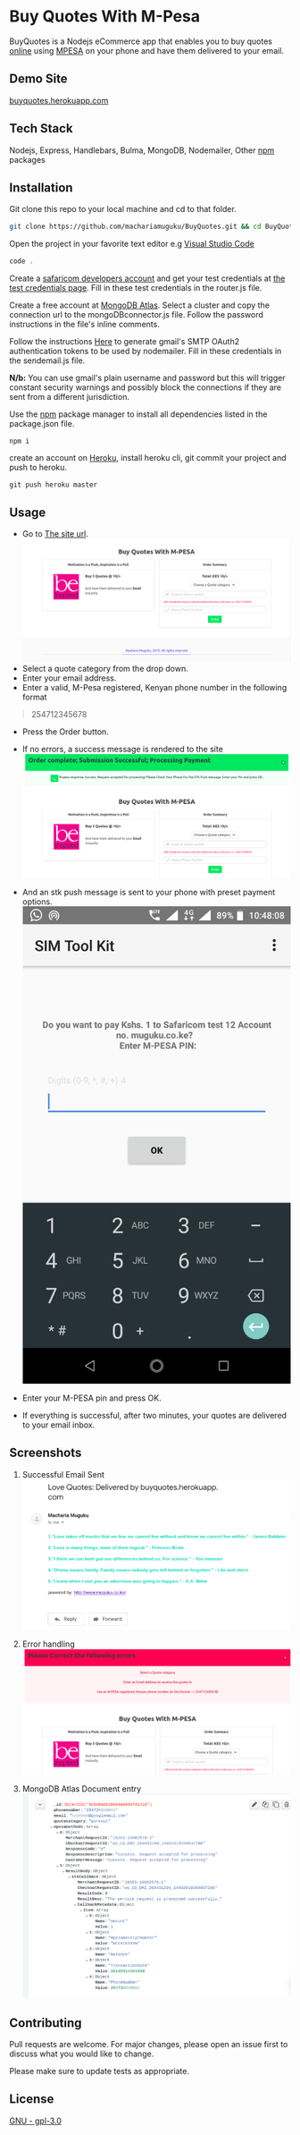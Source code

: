 # Buy Quotes With M-Pesa

BuyQuotes is a Nodejs eCommerce app that enables you to buy quotes [online](https://buyquotes.herokuapp.com) using [MPESA](https://en.wikipedia.org/wiki/M-Pesa) on your phone and have them delivered to your email.

## Demo Site
[buyquotes.herokuapp.com](https://buyquotes.herokuapp.com)

## Tech Stack

Nodejs, Express, Handlebars, Bulma, MongoDB, Nodemailer, Other [npm](https://www.npmjs.com/) packages

## Installation

Git clone this repo to your local machine and cd to that folder.

```bash
git clone https://github.com/machariamuguku/BuyQuotes.git && cd BuyQuotes
```

Open the project in your favorite text editor e.g [Visual Studio Code](https://code.visualstudio.com/)

```vs
code .
```

Create a [safaricom developers account](https://developer.safaricom.co.ke/) and get your test credentials at [the test credentials page](https://developer.safaricom.co.ke/test_credentials). Fill in these test credentials in the router.js file.

Create a free account at [MongoDB Atlas](https://cloud.mongodb.com). Select a cluster and copy the connection url to the mongoDBconnector.js file. Follow the password instructions in the file's inline comments.

Follow the instructions [Here](https://medium.com/@nickroach_50526/sending-emails-with-node-js-using-smtp-gmail-and-oauth2-316fe9c790a1) to generate gmail's SMTP OAuth2 authentication tokens to be used by nodemailer. Fill in these credentials in the sendemail.js file.

**N/b:** You can use gmail's plain username and password but this will trigger constant security warnings and possibly block the connections if they are sent from a different jurisdiction.

Use the [npm](https://www.npmjs.com/) package manager to install all dependencies listed in the package.json file.

```npm
npm i
```

create an account on [Heroku](https://www.heroku.com/), install heroku cli, git commit your project and push to heroku.

```git
git push heroku master
```

## Usage

- Go to [The site url](https://buyquotes.herokuapp.com/).
![picture alt](src/frontend/resources/images/screenshots/homepage.png "Landing page")
- Select a quote category from the drop down.
- Enter your email address.
- Enter a valid, M-Pesa registered, Kenyan phone number in the following format

> 254712345678

- Press the Order button.
- If no errors, a success message is rendered to the site
 ![picture alt](src/frontend/resources/images/screenshots/homepage_success.png "homepage with success message")
- And an stk push message is sent to your phone with preset payment options.
 ![picture alt](src/frontend/resources/images/screenshots/STK_push_phone_message.png "STK Push Mpesa Phone message")
- Enter your M-PESA pin and press OK.

- If everything is successful, after two minutes, your quotes are delivered to your email inbox.

## Screenshots

1. Successful Email Sent
 ![picture alt](src/frontend/resources/images/screenshots/Successfull_email_sent.png "Successfull email sent")

2. Error handling
![picture alt](src/frontend/resources/images/screenshots/homepage_with_errors.png "homepage with error message")

3. MongoDB Atlas Document entry
 ![picture alt](src/frontend/resources/images/screenshots/Mongo_atlas_document.png "Mongo atlas document")

## Contributing

Pull requests are welcome. For major changes, please open an issue first to discuss what you would like to change.

Please make sure to update tests as appropriate.

## License

[GNU - gpl-3.0](https://choosealicense.com/licenses/gpl-3.0/)
